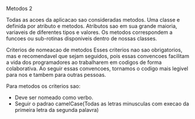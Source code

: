 
Metodos 2

Todas as acoes da aplicacao sao consideradas metodos.
Uma classe e definida por atributo e metodos.
Atributos sao em sua grande maioria, variaveis de diferentes tipos e valores.
Os metodos correspondem a funcoes ou sub-rotinas disponiveis dentro de nossas classes.

Criterios de nomeacao de metodos
Esses criterios nao sao obrigatorios, mas e recomendavel que sejam seguidos,
pois essas convencoes facilitam a vida dos programadores ao trabalharem em 
codigos de forma colaborativa. Ao seguir essas convencoes, tornamos o codigo
mais legivel para nos e tambem para outras pessoas.

Para metodos os criterios sao:
- Deve ser nomeado como verbo.
- Seguir o padrao camelCase(Todas as letras minusculas com execao da primeira letra da segunda palavra)



